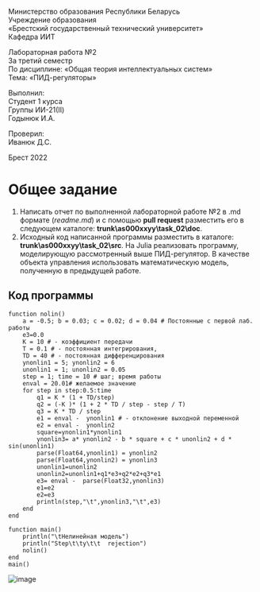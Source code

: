 Министерство образования Республики Беларусь <br/>
Учреждение образования <br/>
«Брестский государственный технический университет» <br/>
Кафедра ИИТ <br/>

Лабораторная работа №2 <br/>
За третий семестр <br/>
По дисциплине: «Общая теория интеллектуальных систем» <br/>
Тема: «ПИД-регуляторы» <br/>

Выполнил: <br/>
Студент 1 курса <br/>
Группы ИИ-21(II) <br/>
Годынюк И.А. <br/>

Проверил: <br/>
Иванюк Д.С. <br/>

Брест 2022 <br/>

# Общее задание #
1. Написать отчет по выполненной лабораторной работе №2 в .md формате (*readme.md*) и с помощью **pull request** разместить его в следующем каталоге: **trunk\as000xxyy\task_02\doc**.
2. Исходный код написанной программы разместить в каталоге: **trunk\as000xxyy\task_02\src**.
На Julia реализовать программу, моделирующую рассмотренный выше ПИД-регулятор.  В качестве объекта управления использовать математическую модель, полученную в предыдущей работе.
## Код программы ##
```
function nolin()
    a = -0.5; b = 0.03; c = 0.02; d = 0.04 # Постоянные с первой лаб. работы
    e3=0.0
    K = 10 # - коэффициент передачи
    T = 0.1 # - постоянная интегрирования,
    TD = 40 # - постоянная дифференцирования
    ynonlin1 = 5; ynonlin2 = 6
    unonlin1 = 1; unonlin2 = 0.05
    step = 1; time = 10 # шаг; время работы
    enval = 20.01# желаемое значение
    for step in step:0.5:time
        q1 = K * (1 + TD/step)
        q2 = (-K )* (1 + 2 * TD / step - step / T)
        q3 = K * TD / step
        e1 = enval -  ynonlin1 # - отклонение выходной переменной
        e2 = enval -  ynonlin2
        square=ynonlin1*ynonlin1
        ynonlin3= a* ynonlin2 - b * square + c * unonlin2 + d * sin(unonlin1)  
        parse(Float64,ynonlin1) = ynonlin2
        parse(Float64,ynonlin2) = ynonlin3
        unonlin1=unonlin2
        unonlin2=unonlin1+q1*e3+q2*e2+q3*e1
        e3= enval -  parse(Float32,ynonlin3)
        e1=e2
        e2=e3
        println(step,"\t",ynonlin3,"\t",e3)
    end
end
    
function main() 
    println("\tНелинейная модель")
    println("Step\t\ty\t\t  rejection")
    nolin()
end
main()
```
![image](https://user-images.githubusercontent.com/112876032/199717398-5ddf7043-c903-4bdb-9892-80bfe26a9878.png)
